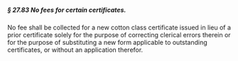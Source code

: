 ##### § 27.83 No fees for certain certificates. #####

No fee shall be collected for a new cotton class certificate issued in lieu of a prior certificate solely for the purpose of correcting clerical errors therein or for the purpose of substituting a new form applicable to outstanding certificates, or without an application therefor.